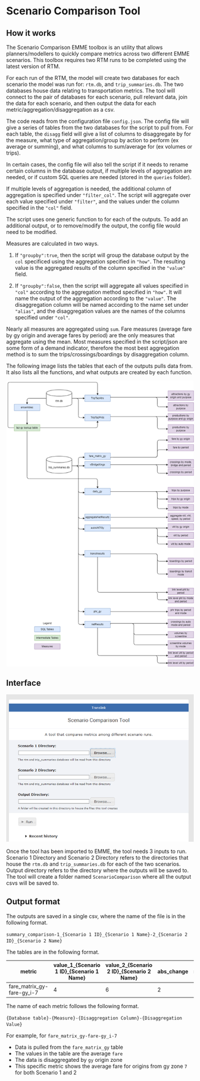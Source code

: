 # Scenario Comparison Tool

## How it works

The Scenario Comparison EMME toolbox is an utility that allows planners/modellers to quickly compare metrics across two different EMME scenarios. This toolbox requires two RTM runs to be completed using the latest version of RTM.

For each run of the RTM, the model will create two databases for each scenario the model was run for: `rtm.db`, and `trip_summaries.db`. The two databases house data relating to transportation metrics. The tool will connect to the pair of databases for each scenario, pull relevant data, join the data for each scenario, and then output the data for each metric/aggregation/disaggregation as a csv. 

The code reads from the configuration file `config.json`. The config file will give a series of tables from the two databases for the script to pull from. For each table, the `disagg` field will give a list of columns to disaggregate by for the measure, what type of aggregation/group by action to perform (ex average or summing), and what columns to sum/average for (ex volumes or trips). 

In certain cases, the config file will also tell the script if it needs to rename certain columns in the database output, if multiple levels of aggregation are needed, or if custom SQL queries are needed (stored in the `queries` folder).

If multiple levels of aggregation is needed, the additional column of aggregation is specified under `"filter_col"`. The script will aggregate over each value specified under `"filter"`, and the values under the column specified in the `"col"` field.

The script uses one generic function to for each of the outputs. To add an additional output, or to remove/modify the output, the config file would need to be modified.

Measures are calculated in two ways.

1. If `"groupby":true`, then the script will group the database output by the `col` specificed using the aggregation specified in `"how"`. The resulting value is the aggregated results of the column specified in the `"value"` field.

2. If `"groupby":false`, then the script will aggregate all values specified in `"col"` according to the aggregation method specified in `"how"`. It will name the output of the aggregation according to the `"value"`. The disaggregation column will be named according to the name set under `"alias"`, and the disaggregation values are the names of the columns specified under `"col"`.

Nearly all measures are aggregated using `sum`. Fare measures (average fare by gy origin and average fares by period) are the only measures that aggregate using the mean. Most measures specified in the script/json are some form of a demand indicator, therefore the most best aggregation method is to sum the trips/crossings/boardings by disaggregation column.

The following image lists the tables that each of the outputs pulls data from. It also lists all the functions, and what outputs are created by each function.

![images](img/Output%20Sources%20Table.png)

## Interface

![images](img/interface.PNG)

Once the tool has been imported to EMME, the tool needs 3 inputs to run. Scenario 1 Directory and Scenario 2 Directory refers to the directories that house the `rtm.db` and `trip_summaries.db` for each of the two scenarios. Output directory refers to the directory where the outputs will be saved to. The tool will create a folder named `ScenarioComparison` where all the output csvs will be saved to. 

## Output format

The outputs are saved in a single csv, where the name of the file is in the following format. 

`summary_comparison-1_{Scenario 1 ID}_{Scenario 1 Name}-2_{Scenario 2 ID}_{Scenario 2 Name}`

The tables are in the following format.

|metric|value_1_{Scenario 1 ID}_{Scenario 1 Name}|value_2_{Scenario 2 ID}_{Scenario 2 Name}|abs_change|rel_change|
|-----|-----|-----|------|------|
|fare_matrix_gy-fare-gy_i-7|4|6|2|0.5|

The name of each metric follows the following format.

`{Database table}-{Measure}-{Disaggregation Column}-{Disaggregation Value}`

For example, for `fare_matrix_gy-fare-gy_i-7`
* Data is pulled from the `fare_matrix_gy` table
* The values in the table are the average `fare`
* The data is disaggregated by `gy` origin zone
* This specific metric shows the average fare for origins from gy zone `7` for both Scenario 1 and 2
